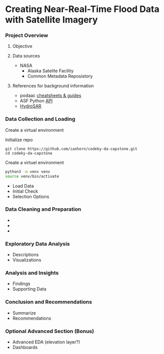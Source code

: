 # Creating Near-Real-Time Flood Data with Satellite Imagery

### Project Overview

1. Objective


2. Data sources

    - NASA
        - Alaska Satelite Facility
        - Common Metadata Reposistory

     

3. References for background information
    
    - podaac [cheatsheets & guides](https://podaac.github.io/tutorials/quarto_text/cheatsheet.html#workflow-cheatsheet-terminology)
    - ASF Python [API](https://hyp3-docs.asf.alaska.edu/tools/asf_tools_api/)
    - [HydroSAR](https://github.com/HydroSAR/HydroSAR/tree/develop)


### Data Collection and Loading

Create a virtual environment

Initialize repo
```git
git clone https://github.com/ianhorn/codeky-da-capstone.git 
cd codeky-da-capstone
```

Create a virtuel environment
```bash
python3 -m venv venv
source venv/bin/activate
```

 - Load Data
 - Initial Check
 - Selection Options

### Data Cleaning and Preparation

 - 
 -
 -

### Exploratory Data Analysis

 - Descriptions
 - Visualizations

### Analysis and Insights

 - Findings
 - Supporting Data

### Conclusion and Recommendations

 - Summarize
 - Recommendations

### Optional Advanced Section (Bonus)

 - Advanced EDA (elevation layer?)
 - Dashboards



